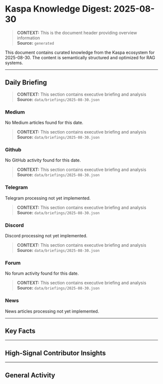 # Kaspa Knowledge Digest: 2025-08-30

> **CONTEXT:** This is the document header providing overview information  
> **Source:** `generated`

This document contains curated knowledge from the Kaspa ecosystem
for 2025-08-30. The content is semantically structured and optimized
for RAG systems.

---

## Daily Briefing

> **CONTEXT:** This section contains executive briefing and analysis  
> **Source:** `data/briefings/2025-08-30.json`

### Medium

No Medium articles found for this date.

> **CONTEXT:** This section contains executive briefing and analysis  
> **Source:** `data/briefings/2025-08-30.json`

### Github

No GitHub activity found for this date.

> **CONTEXT:** This section contains executive briefing and analysis  
> **Source:** `data/briefings/2025-08-30.json`

### Telegram

Telegram processing not yet implemented.

> **CONTEXT:** This section contains executive briefing and analysis  
> **Source:** `data/briefings/2025-08-30.json`

### Discord

Discord processing not yet implemented.

> **CONTEXT:** This section contains executive briefing and analysis  
> **Source:** `data/briefings/2025-08-30.json`

### Forum

No forum activity found for this date.

> **CONTEXT:** This section contains executive briefing and analysis  
> **Source:** `data/briefings/2025-08-30.json`

### News

News articles processing not yet implemented.

---

## Key Facts



---

## High-Signal Contributor Insights



---

## General Activity

